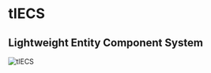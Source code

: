 # tlECS

## Lightweight Entity Component System

![tlECS](https://user-images.githubusercontent.com/100010144/185773604-e9b94947-e646-4d23-8f8c-e02b00922b97.png)
